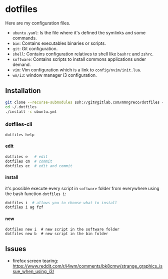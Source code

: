 # dotfiles

Here are my configuration files.

- `ubuntu.yaml`: Is the file where it's defined the symlinks and some
    commands.
- `bin`: Contains executables binaries or scripts.
- `git`: Git configuration.
- `shell`: Contains configuration relatives to shell like `bashrc` and `zshrc`.
- `software`: Contains scripts to install commons applications under demand.
- `vim`: Vim configuration which is a link to `config/nvim/init.lua`.
- `wm/i3`:  window manager i3 configuration.

## Installation

```bash
git clone --recurse-submodules ssh://git@gitlab.com/mmngreco/dotfiles ~/github/mmngreco/dotfiles
cd ~/.dotfiles
./install -c ubuntu.yml
```

### dotfiles-cli

```bash
dotfiles help
```

#### edit

```bash
dotfiles e   # edit
dotfiles cm  # commit
dotfiles ec  # edit and commit
```

#### install

it's possible execute every script in `software` folder from everywhere using
the bash function `dotfiles i`:

```bash
dotfiles i  # allows you to choose what to install
dotfiles i ag fzf
```

#### new


```
dotfiles new i  # new script in the software folder
dotfiles new b  # new script in the bin folder
```

## Issues

- firefox screen tearing: https://www.reddit.com/r/i4wm/comments/bk8cmw/strange_graphics_issue_when_using_i3/
